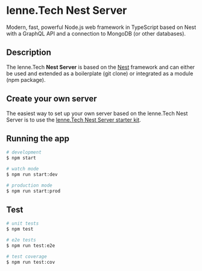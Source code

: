# lenne.Tech Nest Server

Modern, fast, powerful Node.js web framework in TypeScript based on Nest with a GraphQL API and a connection to MongoDB
(or other databases).

## Description

The lenne.Tech **Nest Server** is based on the [Nest](https://github.com/nestjs/nest) framework and can either be used 
and extended as a boilerplate (git clone) or integrated as a module (npm package).

## Create your own server
   
The easiest way to set up your own server based on the lenne.Tech Nest Server is to use the 
[lenne.Tech Nest Server starter kit](https://github.com/lenneTech/nest-server-starter). 

## Running the app

```bash
# development
$ npm start

# watch mode
$ npm run start:dev

# production mode
$ npm run start:prod
```

## Test

```bash
# unit tests
$ npm test

# e2e tests
$ npm run test:e2e

# test coverage
$ npm run test:cov
```

